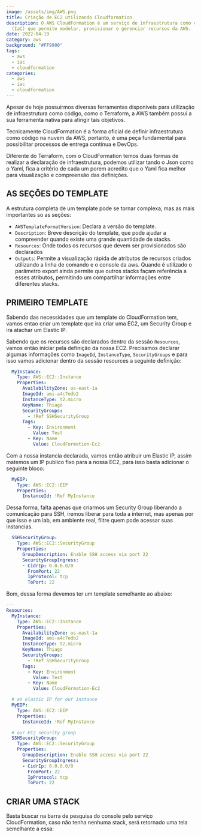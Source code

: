 ```yaml
---
image: /assets/img/AWS.png
title: Criação de EC2 utilizando Cloudformation
description: O AWS CloudFormation é um serviço de infraestrutura como código
  (IaC) que permite modelar, provisionar e gerenciar recursos da AWS.
date: 2022-04-19
category: aws
background: "#FF9900"
tags:
  - aws
  - iac
  - cloudformation
categories:
  - aws
  - iac
  - cloudformation
---
```

Apesar de hoje possuirmos diversas ferramentas disponiveis para utilização de infraestrutura como código, como o Terraform, a AWS também possui a sua ferramenta nativa para atingir tais objetivos.

Tecnicamente CloudFormation é a forma oficial de definir infraestrutura como código na nuvem da AWS, portanto, é uma peça fundamental para possibilitar processos de entrega contínua e DevOps.

Diferente do Terraform, com o CloudFormation temos duas formas de realizar a declaração de infraestrutura, podemos utilizar tando o Json como o Yaml, fica a critério de cada um porem acredito que o Yaml fica melhor para visualização e compreensão das definições.

## AS SEÇÕES DO TEMPLATE

A estrutura completa de um template pode se tornar complexa, mas as mais importantes so as seções:

* `AWSTemplateFormatVersion`: Declara a versão do template.
* `Description`: Breve descrição do template, que pode ajudar a compreender quando existe uma grande quantidade de stacks.
* `Resources`: Onde todos os recursos que devem ser provisionados são declarados
* `Outputs`: Permite a visualização rápida de atributos de recursos criados utilizando a linha de comando e o console da aws. Quando é utilizado o parâmetro export ainda permite que outros stacks façam referência a esses atributos, permitindo um compartilhar informações entre diferentes stacks.

## PRIMEIRO TEMPLATE

Sabendo das necessidades que um template do CloudFormation tem, vamos entao criar um template que ira criar uma EC2, um Security Group e ira atachar um Elastic IP.

Sabendo que os recursos são declarados dentro da sessão `Resources`, vamos então iniciar pela definição da nossa EC2. Precisamos declarar algumas informações como `ImageId`, `InstanceType`, `SecurityGroups` e para isso vamos adicionar dentro da sessão resources a seguinte definição:

```yaml
  MyInstance:
    Type: AWS::EC2::Instance
    Properties:
      AvailabilityZone: us-east-1a
      ImageId: ami-a4c7edb2
      InstanceType: t2.micro
      KeyName: Thiago
      SecurityGroups:
        - !Ref SSHSecurityGroup
      Tags: 
        - Key: Environment
          Value: Test
        - Key: Name
          Value: CloudFormation-Ec2
```

Com a nossa instancia declarada, vamos então atribuir um Elastic IP, assim matemos um IP publico fixo para a nossa EC2, para isso basta adicionar o seguinte bloco:

```yaml
  MyEIP:
    Type: AWS::EC2::EIP
    Properties:
      InstanceId: !Ref MyInstance
```

Dessa forma, falta apenas que criarmos um Security Group liberando a comunicação para SSH, iremos liberar para toda a internet, mas apenas por que isso e um lab, em ambiente real, filtre quem pode acessar suas instancias.

```yaml
  SSHSecurityGroup:
    Type: AWS::EC2::SecurityGroup
    Properties:
      GroupDescription: Enable SSH access via port 22
      SecurityGroupIngress:
      - CidrIp: 0.0.0.0/0
        FromPort: 22
        IpProtocol: tcp
        ToPort: 22
```

Bom, dessa forma devemos ter um template semelhante ao abaixo:

```yaml
---
Resources:
  MyInstance:
    Type: AWS::EC2::Instance
    Properties:
      AvailabilityZone: us-east-1a
      ImageId: ami-a4c7edb2
      InstanceType: t2.micro
      KeyName: Thiago
      SecurityGroups:
        - !Ref SSHSecurityGroup
      Tags: 
        - Key: Environment
          Value: Test
        - Key: Name
          Value: CloudFormation-Ec2

  # an elastic IP for our instance
  MyEIP:
    Type: AWS::EC2::EIP
    Properties:
      InstanceId: !Ref MyInstance

  # our EC2 security group
  SSHSecurityGroup:
    Type: AWS::EC2::SecurityGroup
    Properties:
      GroupDescription: Enable SSH access via port 22
      SecurityGroupIngress:
      - CidrIp: 0.0.0.0/0
        FromPort: 22
        IpProtocol: tcp
        ToPort: 22
```

## CRIAR UMA STACK

Basta buscar na barra de pesquisa do console pelo serviço CloudFormation, caso não tenha  nenhuma stack, será retornado uma tela semelhante a essa: